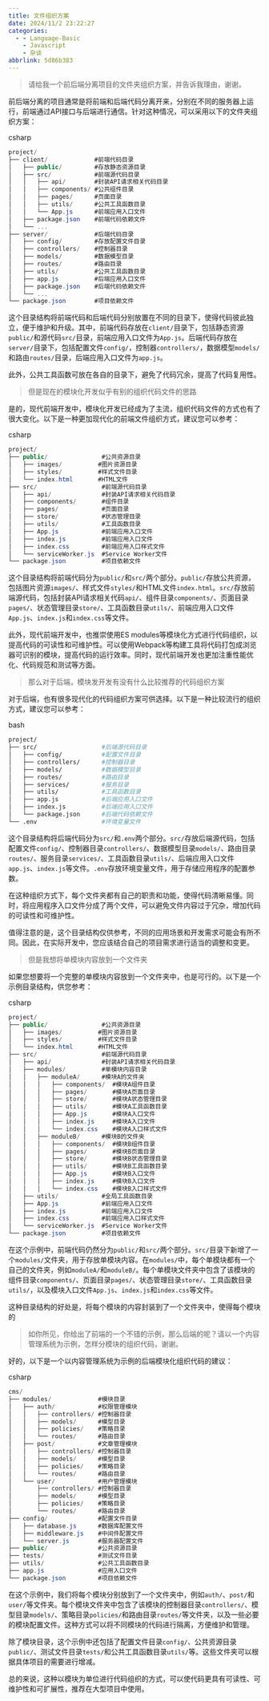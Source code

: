 ```yaml
---
title: 文件组织方案
date: 2024/11/2 23:22:27
categories:
  - - Language-Basic
    - Javascript
    - 杂谈
abbrlink: 5d86b383
---
```

> 请给我一个前后端分离项目的文件夹组织方案，并告诉我理由，谢谢。

前后端分离的项目通常是将前端和后端代码分离开来，分别在不同的服务器上运行，前端通过API接口与后端进行通信。针对这种情况，可以采用以下的文件夹组织方案：

csharp

```csharp
project/
├── client/             #前端代码目录
│   ├── public/         #存放静态资源目录
│   ├── src/            #前端源代码目录
│   │   ├── api/        #封装API请求相关代码目录
│   │   ├── components/ #公共组件目录
│   │   ├── pages/      #页面目录
│   │   ├── utils/      #公共工具函数目录
│   │   └── App.js      #前端应用入口文件
│   ├── package.json    #前端代码依赖文件
│   └── ...             
├── server/             #后端代码目录
│   ├── config/         #存放配置文件目录
│   ├── controllers/    #控制器目录
│   ├── models/         #数据模型目录
│   ├── routes/         #路由目录
│   ├── utils/          #公共工具函数目录
│   ├── app.js          #后端应用入口文件
│   ├── package.json    #后端代码依赖文件
│   └── ...             
└── package.json        #项目依赖文件
```

这个目录结构将前端代码和后端代码分别放置在不同的目录下，使得代码彼此独立，便于维护和升级。其中，前端代码存放在`client/`目录下，包括静态资源`public/`和源代码`src/`目录，前端应用入口文件为`App.js`。后端代码存放在`server/`目录下，包括配置文件`config/`，控制器`controllers/`，数据模型`models/`和路由`routes/`目录，后端应用入口文件为`app.js`。

此外，公共工具函数可放在各自的目录下，避免了代码冗余，提高了代码复用性。

> 但是现在的模块化开发似乎有别的组织代码文件的思路

是的，现代前端开发中，模块化开发已经成为了主流，组织代码文件的方式也有了很大变化。以下是一种更加现代化的前端文件组织方式，建议您可以参考：

csharp

```csharp
project/
├── public/               #公共资源目录
│   ├── images/          #图片资源目录
│   ├── styles/          #样式文件目录
│   └── index.html       #HTML文件
├── src/                  #前端源代码目录
│   ├── api/              #封装API请求相关代码目录
│   ├── components/       #组件目录
│   ├── pages/            #页面目录
│   ├── store/            #状态管理目录
│   ├── utils/            #工具函数目录
│   ├── App.js            #前端应用入口文件
│   ├── index.js          #前端应用入口文件
│   ├── index.css         #前端应用入口样式文件
│   └── serviceWorker.js  #Service Worker文件
└── package.json          #项目依赖文件
```

这个目录结构将前端代码分为`public/`和`src/`两个部分。`public/`存放公共资源，包括图片资源`images/`、样式文件`styles/`和HTML文件`index.html`。`src/`存放前端源代码，包括封装API请求相关代码`api/`、组件目录`components/`、页面目录`pages/`、状态管理目录`store/`、工具函数目录`utils/`、前端应用入口文件`App.js`、`index.js`和`index.css`等文件。

此外，现代前端开发中，也推崇使用ES modules等模块化方式进行代码组织，以提高代码的可读性和可维护性。可以使用Webpack等构建工具将代码打包成浏览器可识别的模块，提高代码的运行效率。同时，现代前端开发也更加注重性能优化、代码规范和测试等方面。

> 那么对于后端，模块发开发有没有什么比较推荐的代码组织方案

对于后端，也有很多现代化的代码组织方案可供选择。以下是一种比较流行的组织方式，建议您可以参考：

bash

```bash
project/
├── src/                  #后端源代码目录
│   ├── config/           #配置文件目录
│   ├── controllers/      #控制器目录
│   ├── models/           #数据模型目录
│   ├── routes/           #路由目录
│   ├── services/         #服务目录
│   ├── utils/            #工具函数目录
│   ├── app.js            #后端应用入口文件
│   ├── index.js          #后端应用入口文件
│   └── package.json      #后端代码依赖文件
└── .env                  #环境变量文件
```

这个目录结构将后端代码分为`src/`和`.env`两个部分。`src/`存放后端源代码，包括配置文件`config/`、控制器目录`controllers/`、数据模型目录`models/`、路由目录`routes/`、服务目录`services/`、工具函数目录`utils/`、后端应用入口文件`app.js`、`index.js`等文件。`.env`存放环境变量文件，用于存储应用程序的配置参数。

在这种组织方式下，每个文件夹都有自己的职责和功能，使得代码清晰易懂。同时，将应用程序入口文件分成了两个文件，可以避免文件内容过于冗杂，增加代码的可读性和可维护性。

值得注意的是，这个目录结构仅供参考，不同的应用场景和开发需求可能会有所不同。因此，在实际开发中，您应该结合自己的项目需求进行适当的调整和变更。

> 但是我想将单模块内容放到一个文件夹

如果您想要将一个完整的单模块内容放到一个文件夹中，也是可行的。以下是一个示例目录结构，供您参考：

csharp

```csharp
project/
├── public/               #公共资源目录
│   ├── images/          #图片资源目录
│   ├── styles/          #样式文件目录
│   └── index.html       #HTML文件
├── src/                  #前端源代码目录
│   ├── api/              #封装API请求相关代码目录
│   ├── modules/          #单模块内容目录
│   │   ├── moduleA/      #模块A的文件夹
│   │   │   ├── components/  #模块A组件目录
│   │   │   ├── pages/       #模块A页面目录
│   │   │   ├── store/       #模块A状态管理目录
│   │   │   ├── utils/       #模块A工具函数目录
│   │   │   ├── App.js       #模块A入口文件
│   │   │   ├── index.js     #模块A入口文件
│   │   │   └── index.css    #模块A入口样式文件
│   │   ├── moduleB/      #模块B的文件夹
│   │   │   ├── components/  #模块B组件目录
│   │   │   ├── pages/       #模块B页面目录
│   │   │   ├── store/       #模块B状态管理目录
│   │   │   ├── utils/       #模块B工具函数目录
│   │   │   ├── App.js       #模块B入口文件
│   │   │   ├── index.js     #模块B入口文件
│   │   │   └── index.css    #模块B入口样式文件
│   ├── utils/            #全局工具函数目录
│   ├── App.js            #前端应用入口文件
│   ├── index.js          #前端应用入口文件
│   ├── index.css         #前端应用入口样式文件
│   └── serviceWorker.js  #Service Worker文件
└── package.json          #项目依赖文件
```

在这个示例中，前端代码仍然分为`public/`和`src/`两个部分。`src/`目录下新增了一个`modules/`文件夹，用于存放单模块内容。在`modules/`中，每个单模块都有一个自己的文件夹，例如`moduleA/`和`moduleB/`。每个单模块文件夹中包含了该模块的组件目录`components/`、页面目录`pages/`、状态管理目录`store/`、工具函数目录`utils/`，以及模块入口文件`App.js`、`index.js`和`index.css`等文件。

这种目录结构的好处是，将每个模块的内容封装到了一个文件夹中，使得每个模块的

> 如你所见，你给出了前端的一个不错的示例，那么后端的呢？请以一个内容管理系统为示例，怎样分模块的组织代码，谢谢。

好的，以下是一个以内容管理系统为示例的后端模块化组织代码的建议：

csharp

```csharp
cms/
├── modules/             #模块目录
│   ├── auth/            #权限管理模块
│   │   ├── controllers/ #控制器目录
│   │   ├── models/      #模型目录
│   │   ├── policies/    #策略目录
│   │   └── routes/      #路由目录
│   ├── post/            #文章管理模块
│   │   ├── controllers/ #控制器目录
│   │   ├── models/      #模型目录
│   │   ├── policies/    #策略目录
│   │   └── routes/      #路由目录
│   └── user/            #用户管理模块
│       ├── controllers/ #控制器目录
│       ├── models/      #模型目录
│       ├── policies/    #策略目录
│       └── routes/      #路由目录
├── config/              #配置文件目录
│   ├── database.js      #数据库配置文件
│   ├── middleware.js    #中间件配置文件
│   └── server.js        #服务器配置文件
├── public/              #公共资源目录
├── tests/               #测试文件目录
├── utils/               #公共工具函数目录
├── app.js               #应用入口文件
└── package.json         #项目依赖文件
```

在这个示例中，我们将每个模块分别放到了一个文件夹中，例如`auth/`、`post/`和`user/`等文件夹。每个模块文件夹中包含了该模块的控制器目录`controllers/`、模型目录`models/`、策略目录`policies/`和路由目录`routes/`等文件夹，以及一些必要的模块配置文件。这种方式可以将不同模块的代码进行隔离，方便维护和管理。

除了模块目录，这个示例中还包括了配置文件目录`config/`、公共资源目录`public/`、测试文件目录`tests/`和公共工具函数目录`utils/`等。这些文件夹可以根据具体项目的需要进行增减。

总的来说，这种以模块为单位进行代码组织的方式，可以使代码更具有可读性、可维护性和可扩展性，推荐在大型项目中使用。